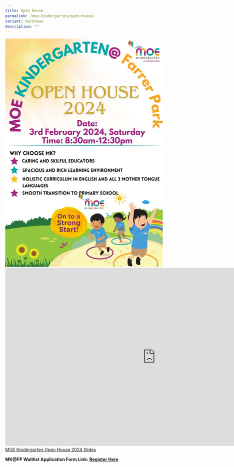 ```yaml
---
title: Open House
permalink: /moe-kindergarten/open-house/
variant: markdown
description: ""
---
```

<img src="/images/MK/MK_Open_House_Poster_2024.jpg">
<br>
<iframe allowfullscreen="true" height="569" width="960" frameborder="0" src="https://docs.google.com/presentation/d/e/2PACX-1vSxgBHivzrkjLAw4S61V0FuIyDQF2qR9SpgE10WabZGU6Hvus1DxXZuVv-0H5dZiQM9BE4zCtlhcWUB/embed?start=false&amp;loop=true&amp;delayms=3000"></iframe>
<br>
<a target="_blank" href="/files/2024/Open_House_Presentation.pdf">MOE Kindergarten Open House 2024 Slides</a>

**MK@FP Waitlist Application Form Link: [Register Here](https://go.gov.sg/2024-fp-waitlist-form)**
